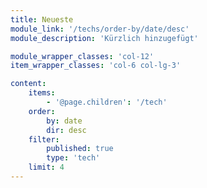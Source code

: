 ```yaml
---
title: Neueste
module_link: '/techs/order-by/date/desc'
module_description: 'Kürzlich hinzugefügt'

module_wrapper_classes: 'col-12'
item_wrapper_classes: 'col-6 col-lg-3'

content:
    items: 
        - '@page.children': '/tech'
    order:
        by: date
        dir: desc
    filter:
        published: true
        type: 'tech'
    limit: 4
---
```

